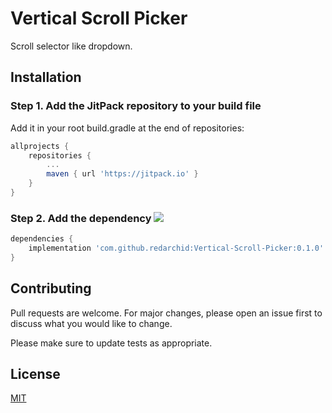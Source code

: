 # Vertical Scroll Picker

Scroll selector like dropdown.

## Installation
### Step 1. Add the JitPack repository to your build file

Add it in your root build.gradle at the end of repositories:

```gradle
allprojects {
	repositories {
		...
		maven { url 'https://jitpack.io' }
	}
}
```

### Step 2. Add the dependency [![](https://jitpack.io/v/redarchid/Vertical-Scroll-Picker.svg)](https://jitpack.io/#redarchid/Vertical-Scroll-Picker)

```gradle
dependencies {
	implementation 'com.github.redarchid:Vertical-Scroll-Picker:0.1.0'
}
```

## Contributing
Pull requests are welcome. For major changes, please open an issue first to discuss what you would like to change.

Please make sure to update tests as appropriate.

## License
[MIT](https://choosealicense.com/licenses/mit/)

